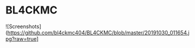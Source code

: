 # BL4CKMC
![Screenshots](https://github.com/bl4ckmc404/BL4CKMC/blob/master/20191030_011654.jpg?raw=true]
